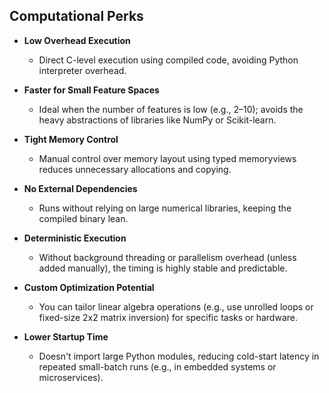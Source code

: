 ## Computational Perks

- **Low Overhead Execution**
  - Direct C-level execution using compiled code, avoiding Python interpreter overhead.

- **Faster for Small Feature Spaces**
  - Ideal when the number of features is low (e.g., 2–10); avoids the heavy abstractions of libraries like NumPy or Scikit-learn.

- **Tight Memory Control**
  - Manual control over memory layout using typed memoryviews reduces unnecessary allocations and copying.

- **No External Dependencies**
  - Runs without relying on large numerical libraries, keeping the compiled binary lean.

- **Deterministic Execution**
  - Without background threading or parallelism overhead (unless added manually), the timing is highly stable and predictable.

- **Custom Optimization Potential**
  - You can tailor linear algebra operations (e.g., use unrolled loops or fixed-size 2x2 matrix inversion) for specific tasks or hardware.

- **Lower Startup Time**
  - Doesn't import large Python modules, reducing cold-start latency in repeated small-batch runs (e.g., in embedded systems or microservices).
